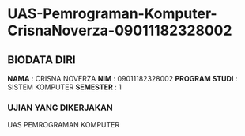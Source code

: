# UAS-Pemrograman-Komputer-CrisnaNoverza-09011182328002
## BIODATA DIRI
**NAMA**           : CRISNA NOVERZA
**NIM**            : 09011182328002
**PROGRAM STUDI**  : SISTEM KOMPUTER
**SEMESTER**       : 1
### UJIAN YANG DIKERJAKAN
UAS PEMROGRAMAN KOMPUTER
